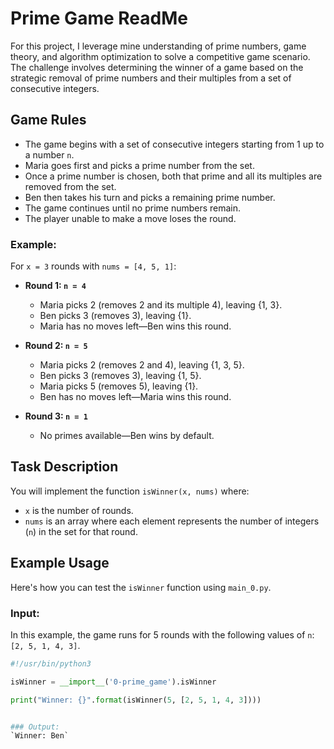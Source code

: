 # Prime Game ReadMe

For this project, I leverage mine understanding of prime numbers, game theory, and algorithm optimization to solve a competitive game scenario. The challenge involves determining the winner of a game based on the strategic removal of prime numbers and their multiples from a set of consecutive integers.


## Game Rules

- The game begins with a set of consecutive integers starting from 1 up to a number `n`.
- Maria goes first and picks a prime number from the set.
- Once a prime number is chosen, both that prime and all its multiples are removed from the set.
- Ben then takes his turn and picks a remaining prime number.
- The game continues until no prime numbers remain.
- The player unable to make a move loses the round.

### Example:

For `x = 3` rounds with `nums = [4, 5, 1]`:

- **Round 1: `n = 4`**
  - Maria picks 2 (removes 2 and its multiple 4), leaving {1, 3}.
  - Ben picks 3 (removes 3), leaving {1}.
  - Maria has no moves left—Ben wins this round.

- **Round 2: `n = 5`**
  - Maria picks 2 (removes 2 and 4), leaving {1, 3, 5}.
  - Ben picks 3 (removes 3), leaving {1, 5}.
  - Maria picks 5 (removes 5), leaving {1}.
  - Ben has no moves left—Maria wins this round.

- **Round 3: `n = 1`**
  - No primes available—Ben wins by default.

## Task Description

You will implement the function `isWinner(x, nums)` where:
- `x` is the number of rounds.
- `nums` is an array where each element represents the number of integers (`n`) in the set for that round.


## Example Usage

Here's how you can test the `isWinner` function using `main_0.py`.

### Input:
In this example, the game runs for 5 rounds with the following values of `n`: `[2, 5, 1, 4, 3]`.

```python
#!/usr/bin/python3

isWinner = __import__('0-prime_game').isWinner

print("Winner: {}".format(isWinner(5, [2, 5, 1, 4, 3])))


### Output:
`Winner: Ben`

